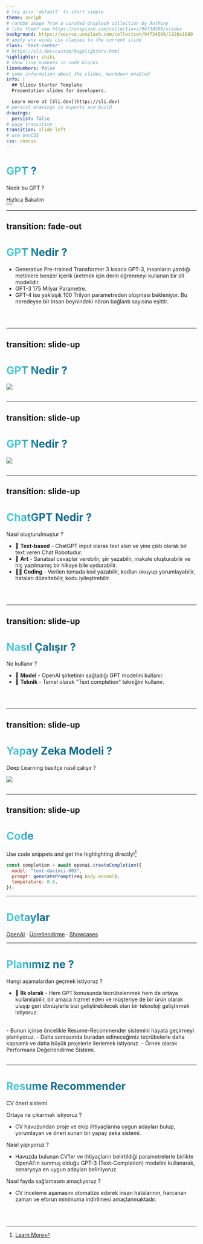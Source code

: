 ```yaml
---
# try also 'default' to start simple
theme: seriph
# random image from a curated Unsplash collection by Anthony
# like them? see https://unsplash.com/collections/94734566/slidev
background: https://source.unsplash.com/collection/94734566/1920x1080
# apply any windi css classes to the current slide
class: 'text-center'
# https://sli.dev/custom/highlighters.html
highlighter: shiki
# show line numbers in code blocks
lineNumbers: false
# some information about the slides, markdown enabled
info: |
  ## Slidev Starter Template
  Presentation slides for developers.

  Learn more at [Sli.dev](https://sli.dev)
# persist drawings in exports and build
drawings:
  persist: false
# page transition
transition: slide-left
# use UnoCSS
css: unocss
---
```


# GPT ?

Nedir bu GPT ?

<div class="pt-12">
  <span @click="$slidev.nav.next" class="px-2 py-1 rounded cursor-pointer" hover="bg-white bg-opacity-10">
    Hızlıca Bakalım <carbon:arrow-right class="inline"/>
  </span>
</div>

<div class="abs-br m-6 flex gap-2">
  <button @click="$slidev.nav.openInEditor()" title="Open in Editor" class="text-xl slidev-icon-btn opacity-50 !border-none !hover:text-white">
    <carbon:edit />
  </button>
  <a href="https://github.com/slidevjs/slidev" target="_blank" alt="GitHub"
    class="text-xl slidev-icon-btn opacity-50 !border-none !hover:text-white">
    <carbon-logo-github />
  </a>
</div>

<!--
The last comment block of each slide will be treated as slide notes. It will be visible and editable in Presenter Mode along with the slide. [Read more in the docs](https://sli.dev/guide/syntax.html#notes)
-->

---
transition: fade-out
---

# GPT Nedir ?


- Generative Pre-trained Transformer 3 kısaca GPT-3, insanların yazdığı metinlere benzer içerik üretmek için derin öğrenmeyi kullanan bir dil modelidir.
- GPT-3 175 Milyar Parametre.
- GPT-4 ise yaklaşık 100 Trilyon parametreden oluşması bekleniyor. Bu neredeyse bir insan beynindeki nöron bağlantı sayısına eşittir.

<br>
<br>


<!--
You can have `style` tag in markdown to override the style for the current page.
Learn more: https://sli.dev/guide/syntax#embedded-styles
-->

<style>
h1 {
  background-color: #2B90B6;
  background-image: linear-gradient(45deg, #4EC5D4 10%, #146b8c 20%);
  background-size: 100%;
  -webkit-background-clip: text;
  -moz-background-clip: text;
  -webkit-text-fill-color: transparent;
  -moz-text-fill-color: transparent;
}
</style>

<!--
Here is another comment.
-->

---
transition: slide-up
---

# GPT Nedir ?


<img border="rounded" src="https://miro.medium.com/max/720/0*TAynt0RllvotbwYt">

<br>
<br>


<!--
You can have `style` tag in markdown to override the style for the current page.
Learn more: https://sli.dev/guide/syntax#embedded-styles
-->

<style>
h1 {
  background-color: #2B90B6;
  background-image: linear-gradient(45deg, #4EC5D4 10%, #146b8c 20%);
  background-size: 100%;
  -webkit-background-clip: text;
  -moz-background-clip: text;
  -webkit-text-fill-color: transparent;
  -moz-text-fill-color: transparent;
}
</style>

<!--
Here is another comment.
-->

---
transition: slide-up
---

# GPT Nedir ?


<img border="rounded" src="https://miro.medium.com/max/4800/0*S2MPoDKIgGj_xv2d">

<br>
<br>


<!--
You can have `style` tag in markdown to override the style for the current page.
Learn more: https://sli.dev/guide/syntax#embedded-styles
-->

<style>
h1 {
  background-color: #2B90B6;
  background-image: linear-gradient(45deg, #4EC5D4 10%, #146b8c 20%);
  background-size: 100%;
  -webkit-background-clip: text;
  -moz-background-clip: text;
  -webkit-text-fill-color: transparent;
  -moz-text-fill-color: transparent;
}
</style>

<!--
Here is another comment.
-->

---
transition: slide-up
---

# ChatGPT Nedir ?

Nasıl oluşturulmuştur ?

- 📝 **Text-based** - ChatGPT input olarak text alan ve yine çıktı olarak bir text veren Chat Robotudur.
- 🎨 **Art** - Sanatsal cevaplar verebilir, şiir yazabilir, makale oluşturabilir ve hiç yazılmamış bir hikaye bile uydurabilir.
- 🧑‍💻 **Coding** - Verilen temada kod yazabilir, kodları okuyup yorumlayabilir, hataları düzeltebilir, kodu iyileştirebilir.

<br>
<br>


<!--
You can have `style` tag in markdown to override the style for the current page.
Learn more: https://sli.dev/guide/syntax#embedded-styles
-->

<style>
h1 {
  background-color: #2B90B6;
  background-image: linear-gradient(45deg, #4EC5D4 10%, #146b8c 20%);
  background-size: 100%;
  -webkit-background-clip: text;
  -moz-background-clip: text;
  -webkit-text-fill-color: transparent;
  -moz-text-fill-color: transparent;
}
</style>

<!--
Here is another comment.
-->

---
transition: slide-up
---

# Nasıl Çalışır ?

Ne kullanır ?

- 📝 **Model** - OpenAI şirketinin sağladığı GPT modelini kullanır.
- 🎨 **Teknik** - Temel olarak "Text completion" tekniğini kullanır.

<br>
<br>


<!--
You can have `style` tag in markdown to override the style for the current page.
Learn more: https://sli.dev/guide/syntax#embedded-styles
-->

<style>
h1 {
  background-color: #2B90B6;
  background-image: linear-gradient(45deg, #4EC5D4 10%, #146b8c 20%);
  background-size: 100%;
  -webkit-background-clip: text;
  -moz-background-clip: text;
  -webkit-text-fill-color: transparent;
  -moz-text-fill-color: transparent;
}
</style>

<!--
Here is another comment.
-->

---
transition: slide-up
---

# Yapay Zeka Modeli ?

Deep Learning basitçe nasıl çalışır ?

<img border="rounded" src="https://builtin.com/cdn-cgi/image/f=auto,quality=80,width=752,height=435/https://builtin.com/sites/www.builtin.com/files/styles/byline_image/public/2022-04/what-is-deep-learning.png">


<br>
<br>


<!--
You can have `style` tag in markdown to override the style for the current page.
Learn more: https://sli.dev/guide/syntax#embedded-styles
-->

<style>
h1 {
  background-color: #2B90B6;
  background-image: linear-gradient(45deg, #4EC5D4 10%, #146b8c 20%);
  background-size: 100%;
  -webkit-background-clip: text;
  -moz-background-clip: text;
  -webkit-text-fill-color: transparent;
  -moz-text-fill-color: transparent;
}
</style>

<!--
Here is another comment.
-->

---
transition: slide-up
---
# Code

Use code snippets and get the highlighting directly![^1]

```js {all|1|2|3|3-4|all}
const completion = await openai.createCompletion({
  model: "text-davinci-003",
  prompt: generatePrompt(req.body.animal),
  temperature: 0.6,
});
```

<arrow v-click="3" x1="400" y1="420" x2="330" y2="220" color="#564" width="3" arrowSize="1" />
<arrow v-click="4" x1="400" y1="420" x2="230" y2="220" color="#564" width="3" arrowSize="1" />


[^1]: [Learn More](https://sli.dev/guide/syntax.html#line-highlighting)

<style>
.footnotes-sep {
  @apply mt-20 opacity-10;
}
.footnotes {
  @apply text-sm opacity-75;
}
.footnote-backref {
  display: none;
}
</style>


---

# Detaylar

[OpenAI](https://openai.com/api/) · [Ücretlendirme](https://openai.com/api/pricing/) · [Showcases](https://sli.dev/showcases.html)

---

# Planımız ne ?

Hangi aşamalardan geçmek istiyoruz ?

- 📝 **İlk olarak** - Hem GPT konusunda tecrübelenmek hem de ortaya kullanılabilir, bir amaca hizmet eden ve müşteriye de bir ürün olarak ulaşıp geri dönüşlerle bizi geliştirebilecek olan bir teknoloji geliştirmek istiyoruz.
<br>
- Bunun içinse öncelikle Resume-Recommender sistemini hayata geçirmeyi planlıyoruz.
- Daha sonrasında buradan edineceğimiz tecrübelerle daha kapsamlı ve daha büyük projelerle ilerlemek istiyoruz.
- Örnek olarak Performans Değerlendirme Sistemi.

<br>
<br>


<!--
You can have `style` tag in markdown to override the style for the current page.
Learn more: https://sli.dev/guide/syntax#embedded-styles
-->

<style>
h1 {
  background-color: #2B90B6;
  background-image: linear-gradient(45deg, #4EC5D4 10%, #146b8c 20%);
  background-size: 100%;
  -webkit-background-clip: text;
  -moz-background-clip: text;
  -webkit-text-fill-color: transparent;
  -moz-text-fill-color: transparent;
}
</style>

<!--
Here is another comment.
-->
---

# Resume Recommender 

CV öneri sistemi

Ortaya ne çıkarmak istiyoruz ? 
- CV havuzundan proje ve ekip ihtiyaçlarına uygun adayları 
bulup, yorumlayan ve öneri sunan bir yapay zeka sistemi.

 Nasıl yapıyoruz ? 
- Havuzda bulunan CV’ler ve ihtiyaçların belirtildiği 
parametrelerle birlikte OpenAI’ın sunmuş olduğu GPT-3 
(Text-Completion) modelini kullanarak, senaryoya en 
uygun adayları belirliyoruz.

 Nasıl fayda sağlamasını amaçlıyoruz ? 
- CV inceleme aşamasını otomatize ederek insan hatalarının, 
harcanan zaman ve eforun minimuma indirilmesi 
amaçlanmaktadır.

<br>
<br>


<!--
You can have `style` tag in markdown to override the style for the current page.
Learn more: https://sli.dev/guide/syntax#embedded-styles
-->

<style>
h1 {
  background-color: #2B90B6;
  background-image: linear-gradient(45deg, #4EC5D4 10%, #146b8c 20%);
  background-size: 100%;
  -webkit-background-clip: text;
  -moz-background-clip: text;
  -webkit-text-fill-color: transparent;
  -moz-text-fill-color: transparent;
}
</style>

<!--
Here is another comment.
-->
